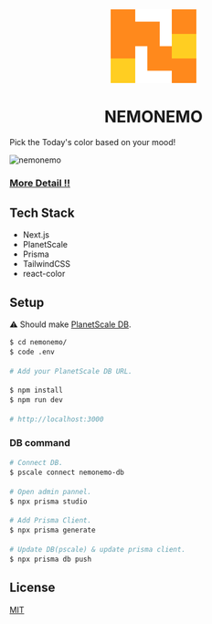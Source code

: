 
<div align="center">
  <img src="/public/Nemo.svg" width="150" >
  <h1>NEMONEMO</h1>
</div>

Pick the Today's color based on your mood!

![nemonemo](https://user-images.githubusercontent.com/21287797/169677807-15dbcad5-3afd-4521-91ae-225728d3a3d4.gif)


### [More Detail !!](https://miniredpanda.notion.site/NEMONEMO-8a044fd3b86b43ddac1da8bd25e2c9b0)

## Tech Stack

- Next.js
- PlanetScale
- Prisma
- TailwindCSS
- react-color

## Setup
⚠️ Should make [PlanetScale DB](https://planetscale.com/).

```bash
$ cd nemonemo/
$ code .env

# Add your PlanetScale DB URL.

$ npm install
$ npm run dev

# http://localhost:3000
```

### DB command

```bash
# Connect DB.
$ pscale connect nemonemo-db

# Open admin pannel.
$ npx prisma studio

# Add Prisma Client.
$ npx prisma generate

# Update DB(pscale) & update prisma client.
$ npx prisma db push

```

## License

[MIT](https://choosealicense.com/licenses/mit/)
